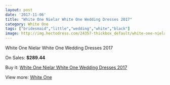 ```yaml
---
layout: post
date: '2017-11-06'
title: "White One Nielar White One Wedding Dresses 2017"
category: White One
tags: ["bridesmaid","little","wedding","white","black"]
image: http://img.hectodress.com/24357-thickbox_default/white-one-nielar-white-one-wedding-dresses-2013.jpg
---
```

White One Nielar White One Wedding Dresses 2017

On Sales: **$289.44**
<a href="https://www.hectodress.com/white-one/11207-white-one-nielar-white-one-wedding-dresses-2013.html"><amp-img layout="responsive" width="600" height="600" src="//img.hectodress.com/24357-thickbox_default/white-one-nielar-white-one-wedding-dresses-2013.jpg" alt="White One Nielar White One Wedding Dresses 2017 0" /></a>
<a href="https://www.hectodress.com/white-one/11207-white-one-nielar-white-one-wedding-dresses-2013.html"><amp-img layout="responsive" width="600" height="600" src="//img.hectodress.com/24359-thickbox_default/white-one-nielar-white-one-wedding-dresses-2013.jpg" alt="White One Nielar White One Wedding Dresses 2017 1" /></a>
<a href="https://www.hectodress.com/white-one/11207-white-one-nielar-white-one-wedding-dresses-2013.html"><amp-img layout="responsive" width="600" height="600" src="//img.hectodress.com/24358-thickbox_default/white-one-nielar-white-one-wedding-dresses-2013.jpg" alt="White One Nielar White One Wedding Dresses 2017 2" /></a>

Buy it: [White One Nielar White One Wedding Dresses 2017](https://www.hectodress.com/white-one/11207-white-one-nielar-white-one-wedding-dresses-2013.html "White One Nielar White One Wedding Dresses 2017")

View more: [White One](https://www.hectodress.com/177-white-one "White One")